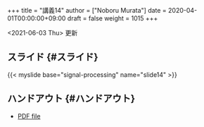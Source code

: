 +++
title = "講義14"
author = ["Noboru Murata"]
date = 2020-04-01T00:00:00+09:00
draft = false
weight = 1015
+++

<span class="timestamp-wrapper"><span class="timestamp">&lt;2021-06-03 Thu&gt; </span></span> 更新


## スライド {#スライド}

{{< myslide base="signal-processing" name="slide14" >}}


## ハンドアウト {#ハンドアウト}

-   [PDF file](https://noboru-murata.github.io/signal-processing/pdfs/slide14.pdf)